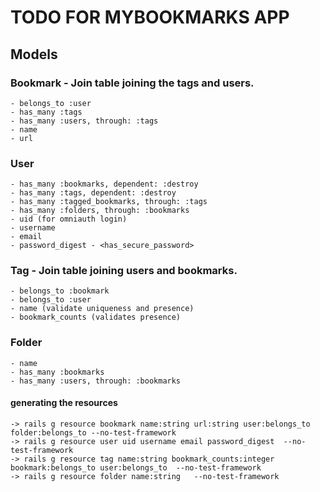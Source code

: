 # TODO FOR MYBOOKMARKS APP

  ## Models

  ### Bookmark - Join table joining the tags and users.
    - belongs_to :user
    - has_many :tags
    - has_many :users, through: :tags
    - name 
    - url

  ### User 
    - has_many :bookmarks, dependent: :destroy
    - has_many :tags, dependent: :destroy
    - has_many :tagged_bookmarks, through: :tags
    - has_many :folders, through: :bookmarks
    - uid (for omniauth login)
    - username
    - email
    - password_digest - <has_secure_password>

  ### Tag - Join table joining users and bookmarks.
    - belongs_to :bookmark
    - belongs_to :user
    - name (validate uniqueness and presence)
    - bookmark_counts (validates presence)

  ### Folder
    - name
    - has_many :bookmarks
    - has_many :users, through: :bookmarks

  #### generating the resources 

    -> rails g resource bookmark name:string url:string user:belongs_to folder:belongs_to --no-test-framework
    -> rails g resource user uid username email password_digest  --no-test-framework
    -> rails g resource tag name:string bookmark_counts:integer bookmark:belongs_to user:belongs_to  --no-test-framework
    -> rails g resource folder name:string   --no-test-framework
